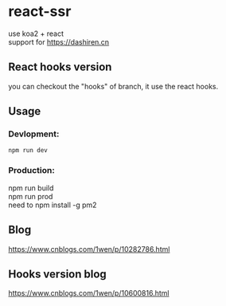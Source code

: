 # react-ssr
use koa2 + react  
support for https://dashiren.cn 

## React hooks version
you can checkout the "hooks" of branch, it use the react hooks.

## Usage
### Devlopment:  
    npm run dev

### Production: 
  npm run build  
  npm run prod  
  need to npm install -g pm2

## Blog
https://www.cnblogs.com/1wen/p/10282786.html

## Hooks version blog
https://www.cnblogs.com/1wen/p/10600816.html 
